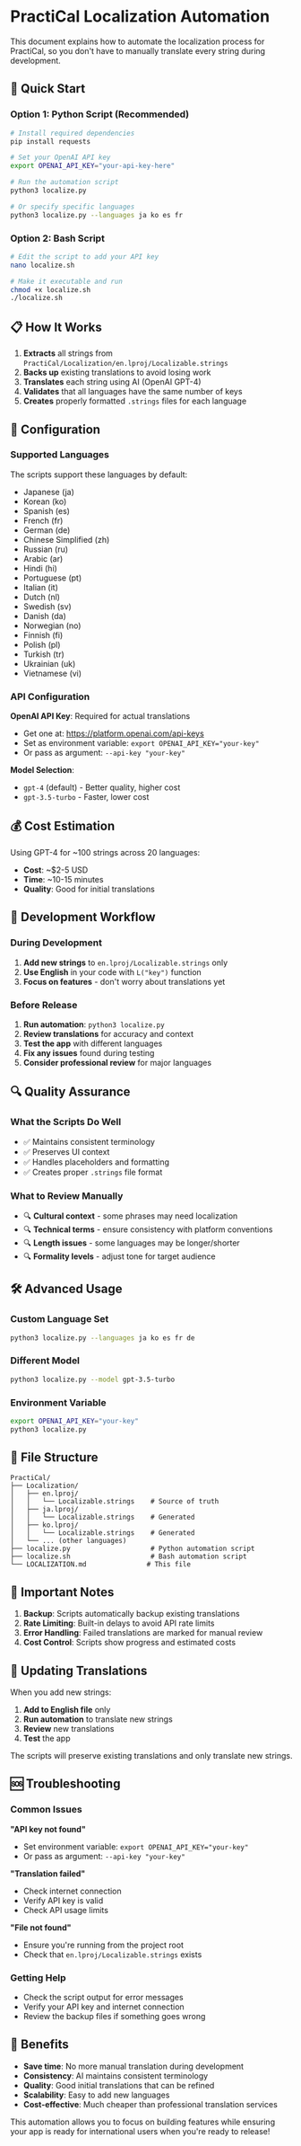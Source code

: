 # PractiCal Localization Automation

This document explains how to automate the localization process for PractiCal, so you don't have to manually translate every string during development.

## 🚀 Quick Start

### Option 1: Python Script (Recommended)

```bash
# Install required dependencies
pip install requests

# Set your OpenAI API key
export OPENAI_API_KEY="your-api-key-here"

# Run the automation script
python3 localize.py

# Or specify specific languages
python3 localize.py --languages ja ko es fr
```

### Option 2: Bash Script

```bash
# Edit the script to add your API key
nano localize.sh

# Make it executable and run
chmod +x localize.sh
./localize.sh
```

## 📋 How It Works

1. **Extracts** all strings from `PractiCal/Localization/en.lproj/Localizable.strings`
2. **Backs up** existing translations to avoid losing work
3. **Translates** each string using AI (OpenAI GPT-4)
4. **Validates** that all languages have the same number of keys
5. **Creates** properly formatted `.strings` files for each language

## 🔧 Configuration

### Supported Languages

The scripts support these languages by default:
- Japanese (ja)
- Korean (ko)
- Spanish (es)
- French (fr)
- German (de)
- Chinese Simplified (zh)
- Russian (ru)
- Arabic (ar)
- Hindi (hi)
- Portuguese (pt)
- Italian (it)
- Dutch (nl)
- Swedish (sv)
- Danish (da)
- Norwegian (no)
- Finnish (fi)
- Polish (pl)
- Turkish (tr)
- Ukrainian (uk)
- Vietnamese (vi)

### API Configuration

**OpenAI API Key**: Required for actual translations
- Get one at: https://platform.openai.com/api-keys
- Set as environment variable: `export OPENAI_API_KEY="your-key"`
- Or pass as argument: `--api-key "your-key"`

**Model Selection**:
- `gpt-4` (default) - Better quality, higher cost
- `gpt-3.5-turbo` - Faster, lower cost

## 💰 Cost Estimation

Using GPT-4 for ~100 strings across 20 languages:
- **Cost**: ~$2-5 USD
- **Time**: ~10-15 minutes
- **Quality**: Good for initial translations

## 🎯 Development Workflow

### During Development
1. **Add new strings** to `en.lproj/Localizable.strings` only
2. **Use English** in your code with `L("key")` function
3. **Focus on features** - don't worry about translations yet

### Before Release
1. **Run automation**: `python3 localize.py`
2. **Review translations** for accuracy and context
3. **Test the app** with different languages
4. **Fix any issues** found during testing
5. **Consider professional review** for major languages

## 🔍 Quality Assurance

### What the Scripts Do Well
- ✅ Maintains consistent terminology
- ✅ Preserves UI context
- ✅ Handles placeholders and formatting
- ✅ Creates proper `.strings` file format

### What to Review Manually
- 🔍 **Cultural context** - some phrases may need localization
- 🔍 **Technical terms** - ensure consistency with platform conventions
- 🔍 **Length issues** - some languages may be longer/shorter
- 🔍 **Formality levels** - adjust tone for target audience

## 🛠️ Advanced Usage

### Custom Language Set
```bash
python3 localize.py --languages ja ko es fr de
```

### Different Model
```bash
python3 localize.py --model gpt-3.5-turbo
```

### Environment Variable
```bash
export OPENAI_API_KEY="your-key"
python3 localize.py
```

## 📁 File Structure

```
PractiCal/
├── Localization/
│   ├── en.lproj/
│   │   └── Localizable.strings    # Source of truth
│   ├── ja.lproj/
│   │   └── Localizable.strings    # Generated
│   ├── ko.lproj/
│   │   └── Localizable.strings    # Generated
│   └── ... (other languages)
├── localize.py                    # Python automation script
├── localize.sh                    # Bash automation script
└── LOCALIZATION.md               # This file
```

## 🚨 Important Notes

1. **Backup**: Scripts automatically backup existing translations
2. **Rate Limiting**: Built-in delays to avoid API rate limits
3. **Error Handling**: Failed translations are marked for manual review
4. **Cost Control**: Scripts show progress and estimated costs

## 🔄 Updating Translations

When you add new strings:

1. **Add to English file** only
2. **Run automation** to translate new strings
3. **Review** new translations
4. **Test** the app

The scripts will preserve existing translations and only translate new strings.

## 🆘 Troubleshooting

### Common Issues

**"API key not found"**
- Set environment variable: `export OPENAI_API_KEY="your-key"`
- Or pass as argument: `--api-key "your-key"`

**"Translation failed"**
- Check internet connection
- Verify API key is valid
- Check API usage limits

**"File not found"**
- Ensure you're running from the project root
- Check that `en.lproj/Localizable.strings` exists

### Getting Help

- Check the script output for error messages
- Verify your API key and internet connection
- Review the backup files if something goes wrong

## 🎉 Benefits

- **Save time**: No more manual translation during development
- **Consistency**: AI maintains consistent terminology
- **Quality**: Good initial translations that can be refined
- **Scalability**: Easy to add new languages
- **Cost-effective**: Much cheaper than professional translation services

This automation allows you to focus on building features while ensuring your app is ready for international users when you're ready to release!
